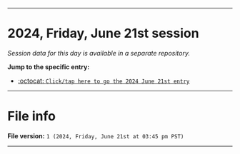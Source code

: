 
***

# 2024, Friday, June 21st session

_Session data for this day is available in a separate repository._

**Jump to the specific entry:**

- [:octocat: `Click/tap here to go the 2024 June 21st entry`](https://github.com/seanpm2001/SeansLifeArchive_Images_TinyTower_Y2024/tree/SeansLifeArchive_Images_TinyTower_Y2024_Main-dev/2024/06_June/21/)

***

# File info

**File version:** `1 (2024, Friday, June 21st at 03:45 pm PST)`

***
